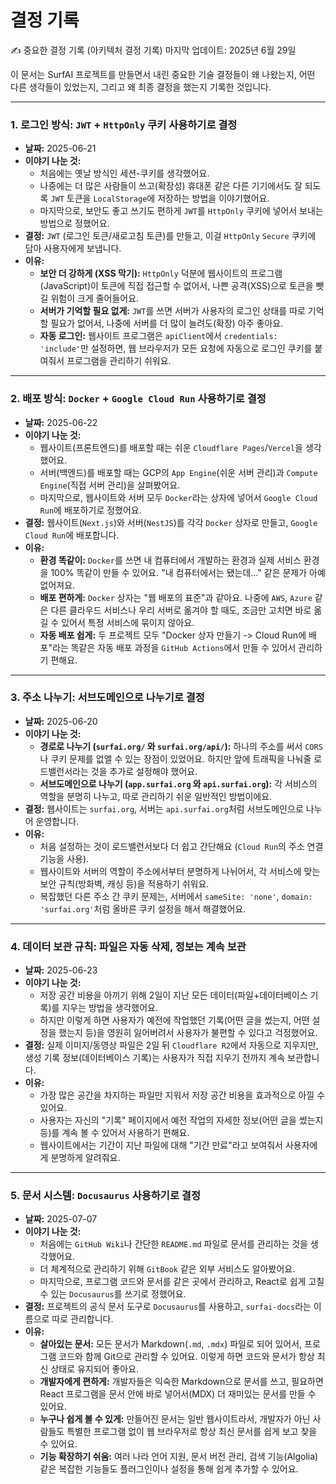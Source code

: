 # 결정 기록

✍️ 중요한 결정 기록 (아키텍처 결정 기록)
마지막 업데이트: 2025년 6월 29일

이 문서는 SurfAI 프로젝트를 만들면서 내린 중요한 기술 결정들이 왜 나왔는지, 어떤 다른 생각들이 있었는지, 그리고 왜 최종 결정을 했는지 기록한 것입니다.

---

### 1. 로그인 방식: `JWT` + `HttpOnly` 쿠키 사용하기로 결정

-   **날짜:** 2025-06-21
-   **이야기 나눈 것:**
    -   처음에는 옛날 방식인 세션-쿠키를 생각했어요.
    -   나중에는 더 많은 사람들이 쓰고(확장성) 휴대폰 같은 다른 기기에서도 잘 되도록 `JWT` 토큰을 `LocalStorage`에 저장하는 방법을 이야기했어요.
    -   마지막으로, 보안도 좋고 쓰기도 편하게 `JWT`를 `HttpOnly` 쿠키에 넣어서 보내는 방법으로 정했어요.
-   **결정:** `JWT` (로그인 토큰/새로고침 토큰)를 만들고, 이걸 `HttpOnly` `Secure` 쿠키에 담아 사용자에게 보냅니다.
-   **이유:**
    -   **보안 더 강하게 (XSS 막기):** `HttpOnly` 덕분에 웹사이트의 프로그램(JavaScript)이 토큰에 직접 접근할 수 없어서, 나쁜 공격(XSS)으로 토큰을 뺏길 위험이 크게 줄어들어요.
    -   **서버가 기억할 필요 없게:** `JWT`를 쓰면 서버가 사용자의 로그인 상태를 따로 기억할 필요가 없어서, 나중에 서버를 더 많이 늘려도(확장) 아주 좋아요.
    -   **자동 로그인:** 웹사이트 프로그램은 `apiClient`에서 `credentials: 'include'`만 설정하면, 웹 브라우저가 모든 요청에 자동으로 로그인 쿠키를 붙여줘서 프로그램을 관리하기 쉬워요.

---

### 2. 배포 방식: `Docker` + `Google Cloud Run` 사용하기로 결정

-   **날짜:** 2025-06-22
-   **이야기 나눈 것:**
    -   웹사이트(프론트엔드)를 배포할 때는 쉬운 `Cloudflare Pages`/`Vercel`을 생각했어요.
    -   서버(백엔드)를 배포할 때는 GCP의 `App Engine`(쉬운 서버 관리)과 `Compute Engine`(직접 서버 관리)을 살펴봤어요.
    -   마지막으로, 웹사이트와 서버 모두 `Docker`라는 상자에 넣어서 `Google Cloud Run`에 배포하기로 정했어요.
-   **결정:** 웹사이트(`Next.js`)와 서버(`NestJS`)를 각각 `Docker` 상자로 만들고, `Google Cloud Run`에 배포합니다.
-   **이유:**
    -   **환경 똑같이:** `Docker`를 쓰면 내 컴퓨터에서 개발하는 환경과 실제 서비스 환경을 100% 똑같이 만들 수 있어요. "내 컴퓨터에서는 됐는데..." 같은 문제가 아예 없어져요.
    -   **배포 편하게:** `Docker` 상자는 "웹 배포의 표준"과 같아요. 나중에 `AWS`, `Azure` 같은 다른 클라우드 서비스나 우리 서버로 옮겨야 할 때도, 조금만 고치면 바로 옮길 수 있어서 특정 서비스에 묶이지 않아요.
    -   **자동 배포 쉽게:** 두 프로젝트 모두 "Docker 상자 만들기 -> Cloud Run에 배포"라는 똑같은 자동 배포 과정을 `GitHub Actions`에서 만들 수 있어서 관리하기 편해요.

---

### 3. 주소 나누기: 서브도메인으로 나누기로 결정

-   **날짜:** 2025-06-20
-   **이야기 나눈 것:**
    -   **경로로 나누기 (`surfai.org/` 와 `surfai.org/api/`):** 하나의 주소를 써서 `CORS`나 쿠키 문제를 없앨 수 있는 장점이 있었어요. 하지만 앞에 트래픽을 나눠줄 로드밸런서라는 것을 추가로 설정해야 했어요.
    -   **서브도메인으로 나누기 (`app.surfai.org` 와 `api.surfai.org`):** 각 서비스의 역할을 분명히 나누고, 따로 관리하기 쉬운 일반적인 방법이에요.
-   **결정:** 웹사이트는 `surfai.org`, 서버는 `api.surfai.org`처럼 서브도메인으로 나누어 운영합니다.
-   **이유:**
    -   처음 설정하는 것이 로드밸런서보다 더 쉽고 간단해요 (`Cloud Run`의 주소 연결 기능을 사용).
    -   웹사이트와 서버의 역할이 주소에서부터 분명하게 나뉘어서, 각 서비스에 맞는 보안 규칙(방화벽, 캐싱 등)을 적용하기 쉬워요.
    -   복잡했던 다른 주소 간 쿠키 문제는, 서버에서 `sameSite: 'none'`, `domain: 'surfai.org'`처럼 올바른 쿠키 설정을 해서 해결했어요.

---

### 4. 데이터 보관 규칙: 파일은 자동 삭제, 정보는 계속 보관

-   **날짜:** 2025-06-23
-   **이야기 나눈 것:**
    -   저장 공간 비용을 아끼기 위해 2일이 지난 모든 데이터(파일+데이터베이스 기록)를 지우는 방법을 생각했어요.
    -   하지만 이렇게 하면 사용자가 예전에 작업했던 기록(어떤 글을 썼는지, 어떤 설정을 했는지 등)을 영원히 잃어버려서 사용자가 불편할 수 있다고 걱정했어요.
-   **결정:** 실제 이미지/동영상 파일은 2일 뒤 `Cloudflare R2`에서 자동으로 지우지만, 생성 기록 정보(데이터베이스 기록)는 사용자가 직접 지우기 전까지 계속 보관합니다.
-   **이유:**
    -   가장 많은 공간을 차지하는 파일만 지워서 저장 공간 비용을 효과적으로 아낄 수 있어요.
    -   사용자는 자신의 "기록" 페이지에서 예전 작업의 자세한 정보(어떤 글을 썼는지 등)를 계속 볼 수 있어서 사용하기 편해요.
    -   웹사이트에서는 기간이 지난 파일에 대해 "기간 만료"라고 보여줘서 사용자에게 분명하게 알려줘요.

---

### 5. 문서 시스템: `Docusaurus` 사용하기로 결정

-   **날짜:** 2025-07-07
-   **이야기 나눈 것:**
    -   처음에는 `GitHub Wiki`나 간단한 `README.md` 파일로 문서를 관리하는 것을 생각했어요.
    -   더 체계적으로 관리하기 위해 `GitBook` 같은 외부 서비스도 알아봤어요.
    -   마지막으로, 프로그램 코드와 문서를 같은 곳에서 관리하고, React로 쉽게 고칠 수 있는 `Docusaurus`를 쓰기로 정했어요.
-   **결정:** 프로젝트의 공식 문서 도구로 `Docusaurus`를 사용하고, `surfai-docs`라는 이름으로 따로 관리합니다.
-   **이유:**
    -   **살아있는 문서:** 모든 문서가 Markdown(`.md`, `.mdx`) 파일로 되어 있어서, 프로그램 코드와 함께 Git으로 관리할 수 있어요. 이렇게 하면 코드와 문서가 항상 최신 상태로 유지되어 좋아요.
    -   **개발자에게 편하게:** 개발자들은 익숙한 Markdown으로 문서를 쓰고, 필요하면 React 프로그램을 문서 안에 바로 넣어서(MDX) 더 재미있는 문서를 만들 수 있어요.
    -   **누구나 쉽게 볼 수 있게:** 만들어진 문서는 일반 웹사이트라서, 개발자가 아닌 사람들도 특별한 프로그램 없이 웹 브라우저로 항상 최신 문서를 쉽게 보고 찾을 수 있어요.
    -   **기능 확장하기 쉬움:** 여러 나라 언어 지원, 문서 버전 관리, 검색 기능(Algolia) 같은 복잡한 기능들도 플러그인이나 설정을 통해 쉽게 추가할 수 있어요.
